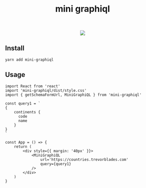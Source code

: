 <div align='center'>
    <br/>
    <h1>mini graphiql</h1>
    <br/>
    <br/>
    <img src='https://media.giphy.com/media/Ih0HNPjRlo8OosdzGl/source.gif'>
    <br/>
</div>

## Install

```
yarn add mini-graphiql
```

## Usage

```tsx
import React from 'react'
import 'mini-graphiql/dist/style.css'
import { getSchemaFormUrl, MiniGraphiQL } from 'mini-graphiql'

const query1 = `
{
    continents {
      code
      name
    }
}
`

const App = () => {
    return (
        <div style={{ margin: '40px' }}>
            <MiniGraphiQL
                url='https://countries.trevorblades.com'
                query={query1}
            />
        </div>
    )
}


```
